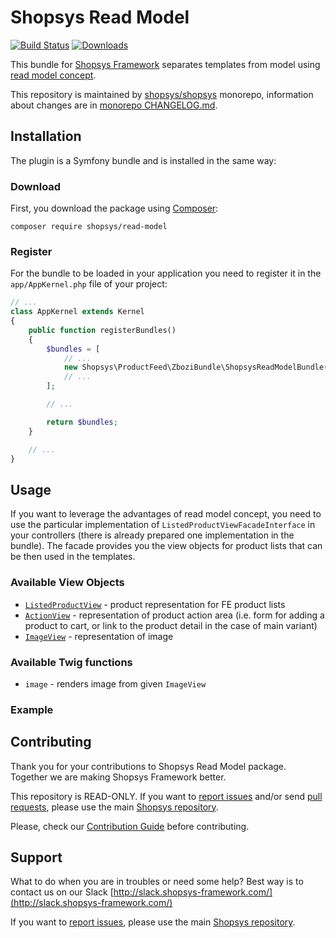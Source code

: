 # Shopsys Read Model

[![Build Status](https://travis-ci.org/shopsys/read-model.svg?branch=master)](https://travis-ci.org/shopsys/read-model)
[![Downloads](https://img.shields.io/packagist/dt/shopsys/read-model.svg)](https://packagist.org/packages/shopsys/read-model)

This bundle for [Shopsys Framework](https://www.shopsys-framework.com) separates templates from model using [read model concept](https://github.com/shopsys/shopsys/blob/master/docs/model/introduction-to-read-model.md).

This repository is maintained by [shopsys/shopsys] monorepo, information about changes are in [monorepo CHANGELOG.md](https://github.com/shopsys/shopsys/blob/master/CHANGELOG.md).

## Installation
The plugin is a Symfony bundle and is installed in the same way:

### Download
First, you download the package using [Composer](https://getcomposer.org/):
```
composer require shopsys/read-model
```

### Register
For the bundle to be loaded in your application you need to register it in the `app/AppKernel.php` file of your project:
```php
// ...
class AppKernel extends Kernel
{
    public function registerBundles()
    {
        $bundles = [
            // ...
            new Shopsys\ProductFeed\ZboziBundle\ShopsysReadModelBundle(),
            // ...
        ];

        // ...

        return $bundles;
    }

    // ...
}
```

## Usage
If you want to leverage the advantages of read model concept, you need to use the particular implementation of `ListedProductViewFacadeInterface` in your controllers (there is already prepared one implementation in the bundle).
The facade provides you the view objects for product lists that can be then used in the templates.

### Available View Objects
- [`ListedProductView`](src/Product/Listed/ListedProductView.php) - product representation for FE product lists
- [`ActionView`](src/Product/Action/ProductActionView.php) - representation of product action area (i.e. form for adding a product to cart, or link to the product detail in the case of main variant)
- [`ImageView`](src/Image/ImageView.php) - representation of image

### Available Twig functions
- `image` - renders image from given `ImageView`

### Example
<!--- TODO add link to commit with readmodel usage -->

## Contributing
Thank you for your contributions to Shopsys Read Model package.
Together we are making Shopsys Framework better.

This repository is READ-ONLY.
If you want to [report issues](https://github.com/shopsys/shopsys/issues/new) and/or send [pull requests](https://github.com/shopsys/shopsys/compare),
please use the main [Shopsys repository](https://github.com/shopsys/shopsys).

Please, check our [Contribution Guide](https://github.com/shopsys/shopsys/blob/master/CONTRIBUTING.md) before contributing.

## Support
What to do when you are in troubles or need some help? Best way is to contact us on our Slack [http://slack.shopsys-framework.com/](http://slack.shopsys-framework.com/)

If you want to [report issues](https://github.com/shopsys/shopsys/issues/new), please use the main [Shopsys repository](https://github.com/shopsys/shopsys).

[shopsys/shopsys]:(https://github.com/shopsys/shopsys)
